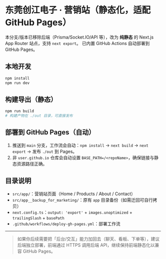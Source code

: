 # 东莞创江电子 · 营销站（静态化，适配 GitHub Pages）

本分支/版本已移除后端（Prisma/Socket.IO/API 等），改为 **纯静态** 的 Next.js App Router 站点，支持 `next export`。
已内置 GitHub Actions 自动部署到 GitHub Pages。

## 本地开发
```bash
npm install
npm run dev
```

## 构建导出（静态）
```bash
npm run build
# 构建产物在 ./out 目录，可直接发布
```

## 部署到 GitHub Pages（自动）
1. 推送到 `main` 分支，工作流会自动：`npm install` → `next build` → `next export` → 发布 `./out` 到 Pages。
2. 非 `user.github.io` 仓库会自动设置 `BASE_PATH=/<repoName>`，确保链接与静态资源路径正确。

## 目录说明
- `src/app/`：营销站页面（Home / Products / About / Contact）
- `src/app__backup_for_marketing/`：原有 `app` 目录备份（如需迁回可自行拷贝）
- `next.config.ts`：`output: 'export'` + `images.unoptimized` + `trailingSlash` + `basePath`
- `.github/workflows/deploy-gh-pages.yml`：部署工作流

---
> 如果你后续需要把「后台/交互」能力加回去（聊天、看板、下单等），建议后端独立部署，前端通过 HTTPS 调用后端 API，继续保持前端静态化以兼容 GitHub Pages。
